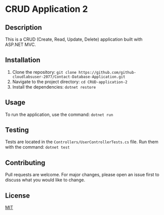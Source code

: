 # CRUD Application 2

## Description

This is a CRUD (Create, Read, Update, Delete) application built with ASP.NET MVC.

## Installation

1. Clone the repository: `git clone https://github.com/github-cloudlabsuser-2077/Contact-Database-Application.git`
2. Navigate to the project directory: `cd CRUD-application-2`
3. Install the dependencies: `dotnet restore`

## Usage

To run the application, use the command: `dotnet run`

## Testing

Tests are located in the `Controllers/UserControllerTests.cs` file. Run them with the command: `dotnet test`

## Contributing

Pull requests are welcome. For major changes, please open an issue first to discuss what you would like to change.

## License

[MIT](https://choosealicense.com/licenses/mit/)